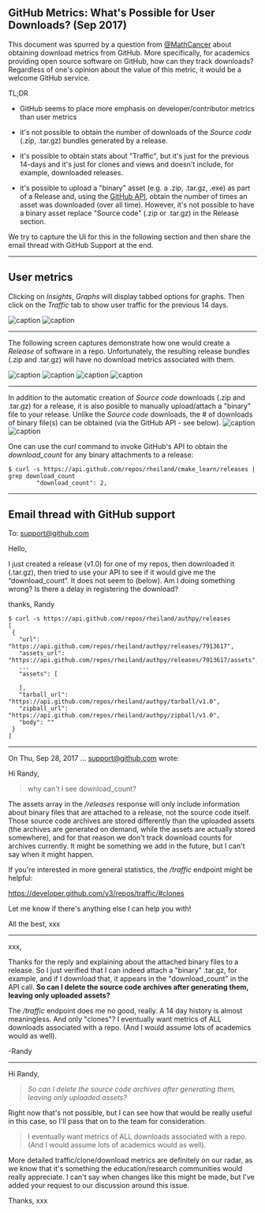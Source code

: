 ## GitHub Metrics: What's Possible for User Downloads? (Sep 2017)

This document was spurred by a question from [@MathCancer](https://twitter.com/MathCancer/status/913020325964771328) 
about obtaining download metrics from GitHub. More specifically, for academics providing open source software 
on GitHub, how can they track downloads? Regardless of one's opinion about the value of this metric, it would 
be a welcome GitHub service.

TL;DR

* GitHub seems to place more emphasis on developer/contributor metrics than user metrics

* it's not possible to obtain the number of downloads of the <i>Source code</i> (.zip, .tar.gz) bundles generated
by a release.

* it's possible to obtain stats about "Traffic", but it's just for the previous 14-days and it's just for clones and views and doesn't include, for example, downloaded releases.
* it's possible to upload a "binary" asset (e.g. a .zip, .tar.gz, .exe) as part of a Release and, using the [GitHub API](https://developer.github.com/v3/), obtain the number of times an asset was downloaded (over all time). However, it's not possible to have a binary asset replace  "Source code" (.zip or .tar.gz) in the Release section. 

We try to capture the UI for this in the following section and then share the email thread with GitHub Support at the end.

<hr>

<!------------------------------------------------------------>
## User metrics

Clicking on <i>Insights</i>, <i>Graphs</i> will display tabbed options for graphs. Then click on the <i>Traffic</i> tab to show user
traffic for the previous 14 days.

![caption](/images/github-repo-Insights.jpeg "")
![caption](/images/github-Insights-Graphs-Traffic.jpeg "")

<!------------------------------------------------------------>
<hr>

The following screen captures demonstrate how one would create a <i>Release</i> of software in a repo.
Unfortunately, the resulting release bundles (.zip and .tar.gz) will have no download metrics associated with them.

![caption](/images/github-releases-0-annotate.jpeg "")
![caption](/images/github-new-release-0.jpeg "")
![caption](/images/github-new-release-1.jpeg "")
![caption](/images/github-new-release-2.jpeg "")
<hr>

In addition to the automatic creation of <i>Source code</i> downloads (.zip and .tar.gz) for a release, it is
also posible to manually upload/attach a "binary" file to your release. Unlike the <i>Source code</i> downloads,
the # of downloads of binary file(s) can be obtained (via the GitHub API - see below).
![caption](/images/github-attach-binaries.jpeg "")
![caption](/images/github-metrics7-after-Update-release-OK.jpeg "")


One can use the <i>curl</i> command to invoke GitHub's API to obtain the <i>download_count</i> for any
binary attachments to a release:
```
$ curl -s https://api.github.com/repos/rheiland/cmake_learn/releases | grep download_count
        "download_count": 2,
```
<hr>

<!------------------------------------------------------------>
## Email thread with GitHub support
To: support@github.com

Hello,

I just created a release (v1.0) for one of my repos, then downloaded it (.tar.gz), then tried to use your API to see if it would give me the “download_count”. It does not seem to (below). Am I doing something wrong? Is there a delay in registering the download?

thanks, Randy
```
$ curl -s https://api.github.com/repos/rheiland/authpy/releases
[
 {
   "url": "https://api.github.com/repos/rheiland/authpy/releases/7913617",
   "assets_url": "https://api.github.com/repos/rheiland/authpy/releases/7913617/assets",
   ...
   "assets": [

   ],
   "tarball_url": "https://api.github.com/repos/rheiland/authpy/tarball/v1.0",
   "zipball_url": "https://api.github.com/repos/rheiland/authpy/zipball/v1.0",
   "body": ""
 }
]
```
<!------------------>
<hr>

On Thu, Sep 28, 2017 ... <support@github.com> wrote:

Hi Randy,

> why can't I see download_count?

The assets array in the <i>/releases</i> response will only include information about binary files that are attached to a release, not the source code itself. Those source code archives are stored differently than the uploaded assets (the archives are generated on demand, while the assets are actually stored somewhere), and for that reason we don't track download counts for archives currently. It might be something we add in the future, but I can't say when it might happen.

If you're interested in more general statistics, the <i>/traffic</i> endpoint might be helpful:

https://developer.github.com/v3/repos/traffic/#clones

Let me know if there's anything else I can help you with!

All the best,
xxx
<!---------------->
<hr>
xxx,

Thanks for the reply and explaining about the attached binary files to a release. So I just verified that I can indeed attach a "binary" .tar.gz, for example, and if I download that, it appears in the "download_count" in the API call. <b>So can I delete the source code archives after generating them, leaving only uploaded assets?</b>

The <i>/traffic</i> endpoint does me no good, really. A 14 day history is almost meaningless. And only "clones"? I eventually want metrics of ALL downloads associated with a repo. (And I would assume lots of academics would as well).

-Randy
<!------------------>
<hr>
Hi Randy,

> *So can I delete the source code archives after generating
> them, leaving only uploaded assets?*

Right now that's not possible, but I can see how that would be really useful in this case, so I'll pass that on to the team for consideration.

> I eventually want metrics of ALL downloads
> associated with a repo. (And I would assume lots of academics would as well).

More detailed traffic/clone/download metrics are definitely on our radar, as we know that it's something the education/research communities would really appreciate. I can't say when changes like this might be made, but I've added your request to our discussion around this issue.

Thanks,
xxx


